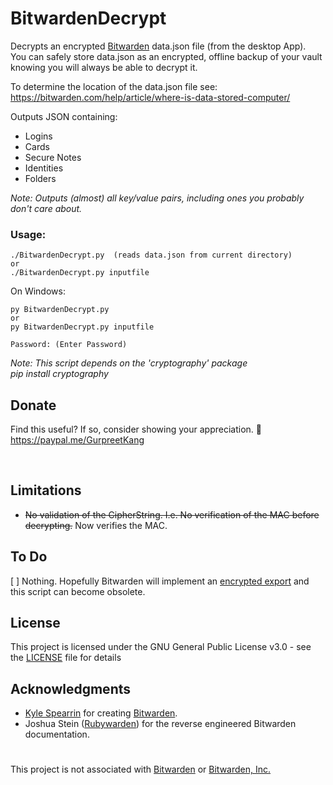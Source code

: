 # BitwardenDecrypt
Decrypts an encrypted [Bitwarden](https://github.com/bitwarden) data.json file (from the desktop App).  
You can safely store data.json as an encrypted, offline backup of your vault knowing you will always be able to decrypt it.

To determine the location of the data.json file see:  
https://bitwarden.com/help/article/where-is-data-stored-computer/

Outputs JSON containing:
- Logins
- Cards
- Secure Notes
- Identities
- Folders

*Note: Outputs (almost) all key/value pairs, including ones you probably don't care about.*

### Usage: 
```
./BitwardenDecrypt.py  (reads data.json from current directory)
or
./BitwardenDecrypt.py inputfile
```
On Windows:
```
py BitwardenDecrypt.py
or
py BitwardenDecrypt.py inputfile

Password: (Enter Password)
```
*Note: This script depends on the 'cryptography' package  
pip install cryptography*
  
  
    
## Donate
Find this useful?  If so, consider showing your appreciation. :slightly_smiling_face:  
https://paypal.me/GurpreetKang
  
<br/>

## Limitations

- ~~No validation of the CipherString.
I.e. No verification of the MAC before decrypting.~~ Now verifies the MAC.


## To Do
[ ] Nothing.
Hopefully Bitwarden will implement an [encrypted export](https://community.bitwarden.com/t/encrypted-export/235) and this script can become obsolete.


## License

This project is licensed under the GNU General Public License v3.0 - see the [LICENSE](LICENSE) file for details


## Acknowledgments

* [Kyle Spearrin](https://github.com/kspearrin) for creating [Bitwarden](https://github.com/bitwarden).
* Joshua Stein ([Rubywarden](https://github.com/jcs/rubywarden)) for the reverse engineered Bitwarden documentation.

#  
This project is not associated with [Bitwarden](https://github.com/bitwarden) or [Bitwarden, Inc.](https://bitwarden.com/)
